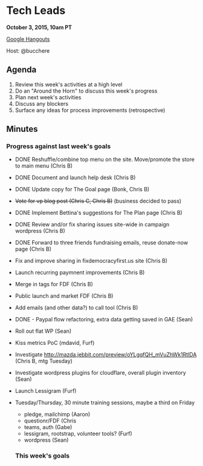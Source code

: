 # Tech Leads

**October 3, 2015, 10am PT**

[Google Hangouts](https://plus.google.com/hangouts/_/lessigforpresident.com/tech-leads)

Host: @bucchere

## Agenda

1. Review this week's activities at a high level
2. Do an "Around the Horn" to discuss this week's progress
3. Plan next week's activities
4. Discuss any blockers
5. Surface any ideas for process improvements (retrospective)

## Minutes

### Progress against last week's goals

* DONE Reshuffle/combine top menu on the site. Move/promote the store to main menu (Chris B)
* DONE Document and launch help desk (Chris B)
* DONE Update copy for The Goal page (Bonk, Chris B)
* ~~Vote for vp blog post (Chris C, Chris B)~~ (business decided to pass)
* DONE Implement Bettina's suggestions for The Plan page (Chris B)
* DONE Review and/or fix sharing issues site-wide in campaign wordpress (Chris B)
* DONE Forward to three friends fundraising emails, reuse donate-now page (Chris B)
* Fix and improve sharing in fixdemocracyfirst.us site (Chris B)
* Launch recurring paymnent improvements (Chris B)
* Merge in tags for FDF (Chris B)
* Public launch and market FDF (Chris B)
* Add emails (and other data?) to call tool (Chris B)
* DONE - Paypal flow refactoring, extra data getting saved in GAE (Sean)
* Roll out flat WP (Sean)
* Kiss metrics PoC (mdavid, Furf)
* Investigate http://mazda.jebbit.com/preview/oYLgqfQH_mVuZhWk1RtlDA (Chris B, mtg Tuesday)
* Investigate wordpress plugins for cloudflare, overall plugin inventory (Sean)
* Launch Lessigram (Furf)
* Tuesday/Thursday, 30 minute training sessions, maybe a third on Friday
  * pledge, mailchimp (Aaron)
  * questionr/FDF (Chris
  * teams, auth (Gabe)
  * lessigram, rootstrap, volunteer tools? (Furf)
  * wordpress (Sean)
  
  ### This week's goals


